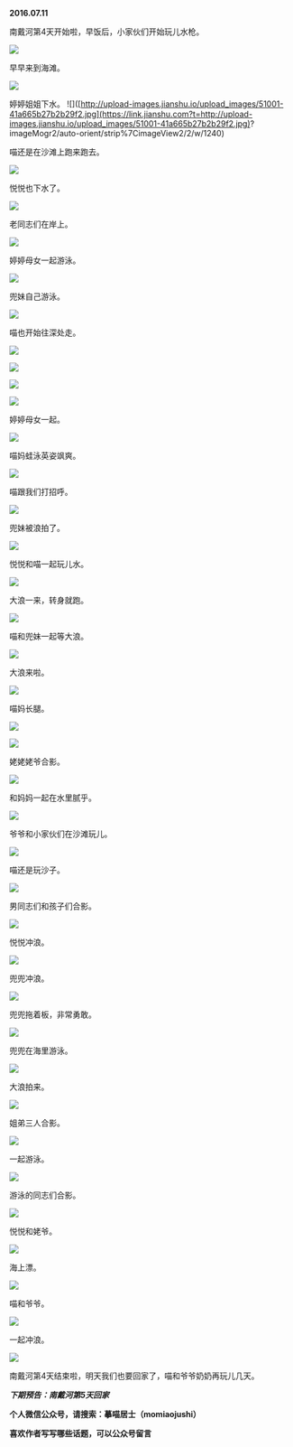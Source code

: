 
          
            
**2016.07.11**

南戴河第4天开始啦，早饭后，小家伙们开始玩儿水枪。




![](//upload-images.jianshu.io/upload_images/51001-46034cbcf5495e83.jpg)




早早来到海滩。




![](//upload-images.jianshu.io/upload_images/51001-a937c6806255134c.jpg)




婷婷姐姐下水。
![]([http://upload-images.jianshu.io/upload_images/51001-41a665b27b2b29f2.jpg](https://link.jianshu.com?t=http://upload-images.jianshu.io/upload_images/51001-41a665b27b2b29f2.jpg)?
imageMogr2/auto-orient/strip%7CimageView2/2/w/1240)

喵还是在沙滩上跑来跑去。




![](//upload-images.jianshu.io/upload_images/51001-3c683d30c5093bfc.jpg)




悦悦也下水了。




![](//upload-images.jianshu.io/upload_images/51001-d156a2617fbcab76.jpg)




老同志们在岸上。




![](//upload-images.jianshu.io/upload_images/51001-cd8d39ca690038fa.jpg)




婷婷母女一起游泳。




![](//upload-images.jianshu.io/upload_images/51001-c6414b08874dc89c.jpg)




兜妹自己游泳。




![](//upload-images.jianshu.io/upload_images/51001-41efd92cd671e0b7.jpg)




喵也开始往深处走。




![](//upload-images.jianshu.io/upload_images/51001-471cbeb102d8b922.jpg)






![](//upload-images.jianshu.io/upload_images/51001-10b200356651b773.jpg)






![](//upload-images.jianshu.io/upload_images/51001-0ddd7ce8182c1bdb.jpg)






![](//upload-images.jianshu.io/upload_images/51001-463cd1b0f24b9252.jpg)




婷婷母女一起。




![](//upload-images.jianshu.io/upload_images/51001-2dc8ab992a8a2567.jpg)




喵妈蛙泳英姿飒爽。




![](//upload-images.jianshu.io/upload_images/51001-8e7042df4365e6e7.jpg)




喵跟我们打招呼。




![](//upload-images.jianshu.io/upload_images/51001-b9f3131d25a25e88.jpg)




兜妹被浪拍了。




![](//upload-images.jianshu.io/upload_images/51001-79c501a137bf5539.jpg)




悦悦和喵一起玩儿水。




![](//upload-images.jianshu.io/upload_images/51001-d0ec3b4f7019e5cd.jpg)




大浪一来，转身就跑。




![](//upload-images.jianshu.io/upload_images/51001-6a042fc03b17e4e1.jpg)




喵和兜妹一起等大浪。




![](//upload-images.jianshu.io/upload_images/51001-c72cfc4454adaf90.jpg)




大浪来啦。




![](//upload-images.jianshu.io/upload_images/51001-1d84f407a5ae3a53.jpg)




喵妈长腿。




![](//upload-images.jianshu.io/upload_images/51001-fe0e11ea96a4d45a.jpg)






![](//upload-images.jianshu.io/upload_images/51001-53fa5f928e5cce5b.jpg)




姥姥姥爷合影。




![](//upload-images.jianshu.io/upload_images/51001-8ec43b65bb97bc9e.jpg)




和妈妈一起在水里腻乎。




![](//upload-images.jianshu.io/upload_images/51001-3d6450ec148fcf7d.jpg)




爷爷和小家伙们在沙滩玩儿。




![](//upload-images.jianshu.io/upload_images/51001-83e1a9812379feb8.jpg)




喵还是玩沙子。




![](//upload-images.jianshu.io/upload_images/51001-c9b17a9f13d8b919.jpg)




男同志们和孩子们合影。




![](//upload-images.jianshu.io/upload_images/51001-3a5eab362dbaea73.jpg)




悦悦冲浪。




![](//upload-images.jianshu.io/upload_images/51001-c76bb5da581ba703.jpg)




兜兜冲浪。




![](//upload-images.jianshu.io/upload_images/51001-28d5bddb2352112c.jpg)




兜兜拖着板，非常勇敢。




![](//upload-images.jianshu.io/upload_images/51001-af8f106f799e605b.jpg)




兜兜在海里游泳。




![](//upload-images.jianshu.io/upload_images/51001-38033aa5f257f622.jpg)




大浪拍来。




![](//upload-images.jianshu.io/upload_images/51001-1ea266bdd14ced24.jpg)




姐弟三人合影。




![](//upload-images.jianshu.io/upload_images/51001-aedad42041a14fbc.jpg)




一起游泳。




![](//upload-images.jianshu.io/upload_images/51001-2996c86c4497e199.jpg)




游泳的同志们合影。




![](//upload-images.jianshu.io/upload_images/51001-98b6f380cf4fa3d3.jpg)




悦悦和姥爷。




![](//upload-images.jianshu.io/upload_images/51001-4d4e60b61d4d6778.jpg)




海上漂。




![](//upload-images.jianshu.io/upload_images/51001-4efa7c62bda63c59.jpg)




喵和爷爷。




![](//upload-images.jianshu.io/upload_images/51001-228b144ecaba5317.jpg)




一起冲浪。




![](//upload-images.jianshu.io/upload_images/51001-6e2eca110d901a99.jpg)




南戴河第4天结束啦，明天我们也要回家了，喵和爷爷奶奶再玩儿几天。


***下期预告：南戴河第5天回家***


**个人微信公众号，请搜索：摹喵居士（momiaojushi）**

**喜欢作者写写哪些话题，可以公众号留言**

          
        
